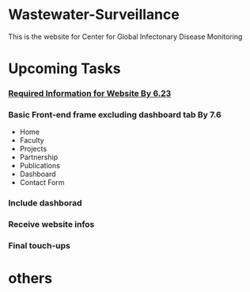 # Wastewater-Surveillance

This is the website for Center for Global Infectonary Disease Monitoring

# Upcoming Tasks

### [Required Information for Website By 6.23](/ContentInfo/TabsContent.md)

### Basic Front-end frame excluding dashboard tab By 7.6

- Home
- Faculty
- Projects
- Partnership
- Publications
- Dashboard
- Contact Form

### Include dashborad

### Receive website infos

### Final touch-ups

# others
